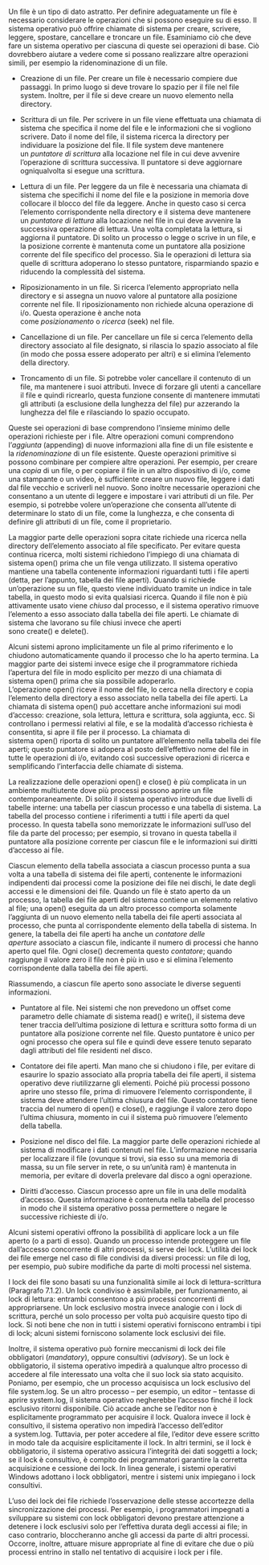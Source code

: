 Un file è un tipo di dato astratto. Per definire adeguatamente un file è necessario considerare le operazioni che si possono eseguire su di esso. Il sistema operativo può offrire chiamate di sistema per creare, scrivere, leggere, spostare, cancellare e troncare un file. Esaminiamo ciò che deve fare un sistema operativo per ciascuna di queste sei operazioni di base. 
Ciò dovrebbero aiutare a vedere come si possano realizzare altre operazioni simili, per esempio la ridenominazione di un file.
-   Creazione di un file. 
	Per creare un file è necessario compiere due passaggi. In primo luogo si deve trovare lo spazio per il file nel file system. Inoltre, per il file si deve creare un nuovo elemento nella directory.
    
-   Scrittura di un file. 
	Per scrivere in un file viene effettuata una chiamata di sistema che specifica il nome del file e le informazioni che si vogliono scrivere. 
	Dato il nome del file, il sistema ricerca la directory per individuare la posizione del file. Il file system deve mantenere un _puntatore di scrittura_ alla locazione nel file in cui deve avvenire l’operazione di scrittura successiva. Il puntatore si deve aggiornare ogniqualvolta si esegue una scrittura.
    
-   Lettura di un file. 
	Per leggere da un file è necessaria una chiamata di sistema che specifichi il nome del file e la posizione in memoria dove collocare il blocco del file da leggere. Anche in questo caso si cerca l’elemento corrispondente nella directory e il sistema deve mantenere un _puntatore di lettura_ alla locazione nel file in cui deve avvenire la successiva operazione di lettura. Una volta completata la lettura, si aggiorna il puntatore. Di solito un processo o legge o scrive in un file, e la posizione corrente è mantenuta come un puntatore alla posizione corrente del file specifico del processo. Sia le operazioni di lettura sia quelle di scrittura adoperano lo stesso puntatore, risparmiando spazio e riducendo la complessità del sistema.
    
-   Riposizionamento in un file. 
	Si ricerca l’elemento appropriato nella directory e si assegna un nuovo valore al puntatore alla posizione corrente nel file. Il riposizionamento non richiede alcuna operazione di i/o. Questa operazione è anche nota come _posizionamento_ o _ricerca_ (seek) nel file.
    
-   Cancellazione di un file. 
	Per cancellare un file si cerca l’elemento della directory associato al file designato, si rilascia lo spazio associato al file (in modo che possa essere adoperato per altri) e si elimina l’elemento della directory.
    
-   Troncamento di un file. 
	Si potrebbe voler cancellare il contenuto di un file, ma mantenere i suoi attributi. Invece di forzare gli utenti a cancellare il file e quindi ricrearlo, questa funzione consente di mantenere immutati gli attributi (a esclusione della lunghezza del file) pur azzerando la lunghezza del file e rilasciando lo spazio occupato.

Queste sei operazioni di base comprendono l’insieme minimo delle operazioni richieste per i file.
Altre operazioni comuni comprendono l’_aggiunta_ (appending) di nuove informazioni alla fine di un file esistente e la _ridenominazione_ di un file esistente. Queste operazioni primitive si possono combinare per compiere altre operazioni. Per esempio, per creare una _copia_ di un file, o per copiare il file in un altro dispositivo di i/o, come una stampante o un video, è sufficiente creare un nuovo file, leggere i dati dal file vecchio e scriverli nel nuovo. 
Sono inoltre necessarie operazioni che consentano a un utente di leggere e impostare i vari attributi di un file. Per esempio, si potrebbe volere un’operazione che consenta all’utente di determinare lo stato di un file, come la lunghezza, e che consenta di definire gli attributi di un file, come il proprietario.

La maggior parte delle operazioni sopra citate richiede una ricerca nella directory dell’elemento associato al file specificato. Per evitare questa continua ricerca, molti sistemi richiedono l’impiego di una chiamata di sistema open() prima che un file venga utilizzato. Il sistema operativo mantiene una tabella contenente informazioni riguardanti tutti i file aperti (detta, per l’appunto, tabella dei file aperti). Quando si richiede un’operazione su un file, questo viene individuato tramite un indice in tale tabella, in questo modo si evita qualsiasi ricerca. Quando il file non è più attivamente usato viene _chiuso_ dal processo, e il sistema operativo rimuove l’elemento a esso associato dalla tabella dei file aperti. Le chiamate di sistema che lavorano su file chiusi invece che aperti sono create() e delete().

Alcuni sistemi aprono implicitamente un file al primo riferimento e lo chiudono automaticamente quando il processo che lo ha aperto termina. La maggior parte dei sistemi invece esige che il programmatore richieda l’apertura del file in modo esplicito per mezzo di una chiamata di sistema open() prima che sia possibile adoperarlo. L’operazione open() riceve il nome del file, lo cerca nella directory e copia l’elemento della directory a esso associato nella tabella dei file aperti. La chiamata di sistema open() può accettare anche informazioni sui modi d’accesso: creazione, sola lettura, lettura e scrittura, sola aggiunta, ecc. Si controllano i permessi relativi al file, e se la modalità d’accesso richiesta è consentita, si apre il file per il processo. La chiamata di sistema open() riporta di solito un puntatore all’elemento nella tabella dei file aperti; questo puntatore si adopera al posto dell’effettivo nome del file in tutte le operazioni di i/o, evitando così successive operazioni di ricerca e semplificando l’interfaccia delle chiamate di sistema.

La realizzazione delle operazioni open() e close() è più complicata in un ambiente multiutente dove più processi possono aprire un file contemporaneamente. Di solito il sistema operativo introduce due livelli di tabelle interne: una tabella per ciascun processo e una tabella di sistema. La tabella del processo contiene i riferimenti a tutti i file aperti da quel processo. In questa tabella sono memorizzate le informazioni sull’uso del file da parte del processo; per esempio, si trovano in questa tabella il puntatore alla posizione corrente per ciascun file e le informazioni sui diritti d’accesso ai file.

Ciascun elemento della tabella associata a ciascun processo punta a sua volta a una tabella di sistema dei file aperti, contenente le informazioni indipendenti dai processi come la posizione dei file nei dischi, le date degli accessi e le dimensioni dei file. Quando un file è stato aperto da un processo, la tabella dei file aperti del sistema contiene un elemento relativo al file; una open() eseguita da un altro processo comporta solamente l’aggiunta di un nuovo elemento nella tabella dei file aperti associata al processo, che punta al corrispondente elemento della tabella di sistema. In genere, la tabella dei file aperti ha anche un _contatore delle aperture_ associato a ciascun file, indicante il numero di processi che hanno aperto quel file. Ogni close() decrementa questo _contatore_; quando raggiunge il valore zero il file non è più in uso e si elimina l’elemento corrispondente dalla tabella dei file aperti.

Riassumendo, a ciascun file aperto sono associate le diverse seguenti informazioni.

-   Puntatore al file. 
	Nei sistemi che non prevedono un offset come parametro delle chiamate di sistema read() e write(), il sistema deve tener traccia dell’ultima posizione di lettura e scrittura sotto forma di un puntatore alla posizione corrente nel file. Questo puntatore è unico per ogni processo che opera sul file e quindi deve essere tenuto separato dagli attributi del file residenti nel disco.
    
-   Contatore dei file aperti. 
	Man mano che si chiudono i file, per evitare di esaurire lo spazio associato alla propria tabella dei file aperti, il sistema operativo deve riutilizzarne gli elementi. Poiché più processi possono aprire uno stesso file, prima di rimuovere l’elemento corrispondente, il sistema deve attendere l’ultima chiusura del file. Questo contatore tiene traccia del numero di open() e close(), e raggiunge il valore zero dopo l’ultima chiusura, momento in cui il sistema può rimuovere l’elemento della tabella.
    
-   Posizione nel disco del file. 
	La maggior parte delle operazioni richiede al sistema di modificare i dati contenuti nel file. L’informazione necessaria per localizzare il file (ovunque si trovi, sia esso su una memoria di massa, su un file server in rete, o su un’unità ram) è mantenuta in memoria, per evitare di doverla prelevare dal disco a ogni operazione.
    
-   Diritti d’accesso. 
	Ciascun processo apre un file in una delle modalità d’accesso. Questa informazione è contenuta nella tabella del processo in modo che il sistema operativo possa permettere o negare le successive richieste di i/o.

Alcuni sistemi operativi offrono la possibilità di applicare lock a un file aperto (o a parti di esso). Quando un processo intende proteggere un file dall’accesso concorrente di altri processi, si serve dei lock. L’utilità dei lock dei file emerge nel caso di file condivisi da diversi processi: un file di log, per esempio, può subire modifiche da parte di molti processi nel sistema.

I lock dei file sono basati su una funzionalità simile ai lock di lettura-scrittura (Paragrafo 7.1.2). Un lock condiviso è assimilabile, per funzionamento, ai lock di lettura: entrambi consentono a più processi concorrenti di appropriarsene. Un lock esclusivo mostra invece analogie con i lock di scrittura, perché un solo processo per volta può acquisire questo tipo di lock. Si noti bene che non in tutti i sistemi operativi forniscono entrambi i tipi di lock; alcuni sistemi forniscono solamente lock esclusivi dei file.

Inoltre, il sistema operativo può fornire meccanismi di lock dei file obbligatori (_mandatory_), oppure consultivi (_advisory_). Se un lock è obbligatorio, il sistema operativo impedirà a qualunque altro processo di accedere al file interessato una volta che il suo lock sia stato acquisito. Poniamo, per esempio, che un processo acquisisca un lock esclusivo del file system.log. Se un altro processo – per esempio, un editor – tentasse di aprire system.log, il sistema operativo negherebbe l’accesso finché il lock esclusivo ritorni disponibile. Ciò accade anche se l’editor non è esplicitamente programmato per acquisire il lock. Qualora invece il lock è consultivo, il sistema operativo non impedirà l’accesso dell’editor a system.log. Tuttavia, per poter accedere al file, l’editor deve essere scritto in modo tale da acquisire esplicitamente il lock. In altri termini, se il lock è obbligatorio, il sistema operativo assicura l’integrità dei dati soggetti a lock; se il lock è consultivo, è compito dei programmatori garantire la corretta acquisizione e cessione dei lock. In linea generale, i sistemi operativi Windows adottano i lock obbligatori, mentre i sistemi unix impiegano i lock consultivi.

L’uso dei lock dei file richiede l’osservazione delle stesse accortezze della sincronizzazione dei processi. Per esempio, i programmatori impegnati a sviluppare su sistemi con lock obbligatori devono prestare attenzione a detenere i lock esclusivi solo per l’effettiva durata degli accessi ai file; in caso contrario, bloccheranno anche gli accessi da parte di altri processi. Occorre, inoltre, attuare misure appropriate al fine di evitare che due o più processi entrino in stallo nel tentativo di acquisire i lock per i file.